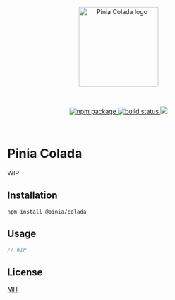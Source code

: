 <p align="center">
  <img width="180" src="https://github.com/posva/pinia-colada/assets/664177/af6ccec3-07c1-442b-9558-d8db336d19c7" alt="Pinia Colada logo">
</p>
<br/>
<p align="center">
  <a href="https://npmjs.com/package/@pinia/colada">
    <img src="https://badgen.net/npm/v/@pinia/colada/latest" alt="npm package">
  </a>
  <a href="https://github.com/posva/pinia-colada/actions/workflows/test.yml">
    <img src="https://github.com/posva/pinia-colada/workflows/test/badge.svg" alt="build status">
  </a>
  <a href="https://codecov.io/gh/posva/pinia-colada">
    <img src="https://codecov.io/gh/posva/pinia-colada/branch/main/graph/badge.svg?token=9WqnRrLf1Q"/>
  </a>
</p>
<br/>

# Pinia Colada

WIP

## Installation

```sh
npm install @pinia/colada
```

## Usage

```js
// WIP
```

## License

[MIT](http://opensource.org/licenses/MIT)
